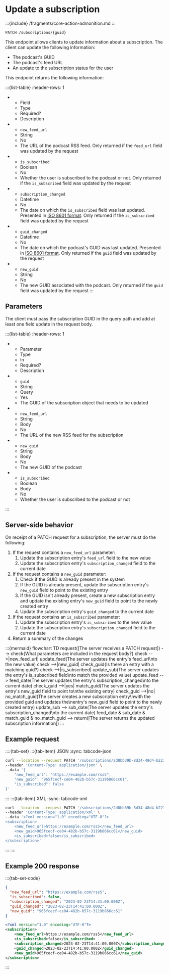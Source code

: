 # Update a subscription

:::{include} /fragments/core-action-admonition.md
:::

```text
PATCH /subscriptions/{guid}
```

This endpoint allows clients to update information about a subscription. The client can update the following information:

* The podcast's GUID
* The podcast's feed URL
* An update to the subscription status for the user

This endpoint returns the following information:

:::{list-table}
:header-rows: 1

* - Field
   - Type
   - Required?
   - Description
* - `new_feed_url`
   - String
   - No
   - The URL of the podcast RSS feed. Only returned if the `feed_url` field was updated by the request
* - `is_subscribed`
   - Boolean
   - No
   - Whether the user is subscribed to the podcast or not. Only returned if the `is_subscribed` field was updated by the request
* - `subscription_changed`
   - Datetime
   - No
   - The date on which the `is_subscribed` field was last updated. Presented in [ISO 8601 format](https://www.iso.org/iso-8601-date-and-time-format.html). Only returned if the `is_subscribed` field was updated by the request
* - `guid_changed`
   - Datetime
   - No
   - The date on which the podcast's GUID was last updated. Presented in [ISO 8601 format](https://www.iso.org/iso-8601-date-and-time-format.html). Only returned if the `guid` field was updated by the request
* - `new_guid`
   - String<UUID>
   - No
   - The new GUID associated with the podcast. Only returned if the `guid` field was updated by the request
:::

## Parameters

The client must pass the subscription GUID in the query path and add at least one field update in the request body.

:::{list-table}
:header-rows: 1

* - Parameter
   - Type
   - In
   - Required?
   - Description
* - `guid`
   - String
   - Query
   - Yes
   - The GUID of the subscription object that needs to be updated
* - `new_feed_url`
   - String
   - Body
   - No
   - The URL of the new RSS feed for the subscription
* - `new_guid`
   - String <UUID>
   - Body
   - No
   - The new GUID of the podcast
* - `is_subscribed`
   - Boolean
   - Body
   - No
   - Whether the user is subscribed to the podcast or not

:::

## Server-side behavior

On receipt of a PATCH request for a subscription, the server must do the following:

1. If the request contains a `new_feed_url` parameter:
   1. Update the subscription entry's `feed_url` field to the new value
   2. Update the subscription entry's `subscription_changed` field to the current date
2. If the request contains a `new_guid` parameter:
   1. Check if the GUID is already present in the system
   2. If the GUID is already present, update the subscription entry's `new_guid` field to point to the existing entry
   3. If the GUID isn't already present, create a new subscription entry and update the existing entry's `new_guid` field to point to the newly created entry
   4. Update the subscription entry's `guid_changed` to the current date
3. If the request contains an `is_subscribed` parameter:
   1. Update the subscription entry's `is_subscribed` to the new value
   2. Update the subscription entry's `subscription_changed` field to the current date
4. Return a summary of the changes

:::{mermaid}
flowchart TD
   request([The server receives a PATCH request]) --> check{What parameters are included in the request body?}
   check -->|new_feed_url| update_feed(The server updates the entry's feed_url\nto the new value)
   check -->|new_guid| check_guid{Is there an entry with a matching guid?}
   check -->|is_subscribed| update_sub(The server updates the entry's is_subscribed field\nto match the provided value)
   update_feed --> feed_date(The server updates the entry's subscription_changed\nto the current date)
   check_guid -->|yes| match_guid(The server updates the entry's new_guid field to point to\nthe existing entry)
   check_guid -->|no| no_match_guid(The server creates a new subscription entry\nwith the provided guid and updates the\nentry's new_guid field to point to the newly created entry)
   update_sub --> sub_date(The server updates the entry's subscription_changed\nto the current date)
   feed_date & sub_date & match_guid & no_match_guid --> return([The server returns the updated subscription information])
:::

## Example request

::::{tab-set}
:::{tab-item} JSON
:sync: tabcode-json

```bash
curl --location --request PATCH '/subscriptions/2d8bb39b-8d34-48d4-b223-a0d01eb27d71' \
--header 'Content-Type: application/json' \
--data '{
    "new_feed_url": "https://example.com/rss5",
    "new_guid": "965fcecf-ce04-482b-b57c-3119b866cc61",
    "is_subscribed": false
}'
```

:::
:::{tab-item} XML
:sync: tabcode-xml

```bash
curl --location --request PATCH '/subscriptions/2d8bb39b-8d34-48d4-b223-a0d01eb27d71' \
--header 'Content-Type: application/xml' \
--data '<?xml version="1.0" encoding="UTF-8"?>
<subscription>
	<new_feed_url>https://example.com/rss5</new_feed_url>
	<new_guid>965fcecf-ce04-482b-b57c-3119b866cc61</new_guid>
	<is_subscribed>false</is_subscribed>
</subscription>'
```

:::
::::

## Example 200 response

:::{tab-set-code}

```json
{
  "new_feed_url": "https://example.com/rss5",
  "is_subscribed": false,
  "subscription_changed": "2023-02-23T14:41:00.000Z",
  "guid_changed": "2023-02-23T14:41:00.000Z",
  "new_guid": "965fcecf-ce04-482b-b57c-3119b866cc61"
}
```

```xml
<?xml version="1.0" encoding="UTF-8"?>
<subscription>
	<new_feed_url>https://example.com/rss5</new_feed_url>
	<is_subscribed>false</is_subscribed>
	<subscription_changed>2023-02-23T14:41:00.000Z</subscription_changed>
	<guid_changed>2023-02-23T14:41:00.000Z</guid_changed>
	<new_guid>965fcecf-ce04-482b-b57c-3119b866cc61</new_guid>
</subscription>
```

:::
